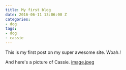 ```yaml
---
title: My first blog
date: 2016-06-11 13:06:00 Z
categories:
- dog
tags:
- dog
- cassie
---
```


This is my first post on my super awesome site. Woah.!

And here's a picture of Cassie.
[image.jpeg](/uploads/image.jpeg)